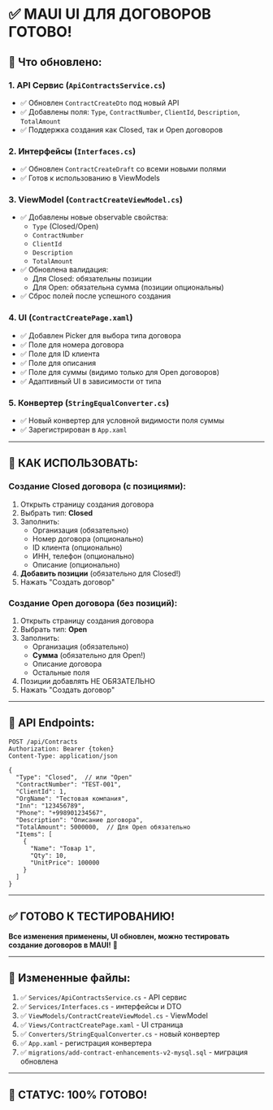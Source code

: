 # ✅ MAUI UI ДЛЯ ДОГОВОРОВ ГОТОВО!

## 📱 Что обновлено:

### 1. **API Сервис** (`ApiContractsService.cs`)
- ✅ Обновлен `ContractCreateDto` под новый API
- ✅ Добавлены поля: `Type`, `ContractNumber`, `ClientId`, `Description`, `TotalAmount`
- ✅ Поддержка создания как Closed, так и Open договоров

### 2. **Интерфейсы** (`Interfaces.cs`)
- ✅ Обновлен `ContractCreateDraft` со всеми новыми полями
- ✅ Готов к использованию в ViewModels

### 3. **ViewModel** (`ContractCreateViewModel.cs`)
- ✅ Добавлены новые observable свойства:
  - `Type` (Closed/Open)
  - `ContractNumber`
  - `ClientId`
  - `Description`
  - `TotalAmount`
- ✅ Обновлена валидация:
  - Для Closed: обязательны позиции
  - Для Open: обязательна сумма (позиции опциональны)
- ✅ Сброс полей после успешного создания

### 4. **UI** (`ContractCreatePage.xaml`)
- ✅ Добавлен Picker для выбора типа договора
- ✅ Поле для номера договора
- ✅ Поле для ID клиента
- ✅ Поле для описания
- ✅ Поле для суммы (видимо только для Open договоров)
- ✅ Адаптивный UI в зависимости от типа

### 5. **Конвертер** (`StringEqualConverter.cs`)
- ✅ Новый конвертер для условной видимости поля суммы
- ✅ Зарегистрирован в `App.xaml`

---

## 🎯 КАК ИСПОЛЬЗОВАТЬ:

### Создание Closed договора (с позициями):
1. Открыть страницу создания договора
2. Выбрать тип: **Closed**
3. Заполнить:
   - Организация (обязательно)
   - Номер договора (опционально)
   - ID клиента (опционально)
   - ИНН, телефон (опционально)
   - Описание (опционально)
4. **Добавить позиции** (обязательно для Closed!)
5. Нажать "Создать договор"

### Создание Open договора (без позиций):
1. Открыть страницу создания договора
2. Выбрать тип: **Open**
3. Заполнить:
   - Организация (обязательно)
   - **Сумма** (обязательно для Open!)
   - Описание договора
   - Остальные поля
4. Позиции добавлять НЕ ОБЯЗАТЕЛЬНО
5. Нажать "Создать договор"

---

## 🔗 API Endpoints:

```
POST /api/Contracts
Authorization: Bearer {token}
Content-Type: application/json

{
  "Type": "Closed",  // или "Open"
  "ContractNumber": "TEST-001",
  "ClientId": 1,
  "OrgName": "Тестовая компания",
  "Inn": "123456789",
  "Phone": "+998901234567",
  "Description": "Описание договора",
  "TotalAmount": 5000000,  // Для Open обязательно
  "Items": [
    {
      "Name": "Товар 1",
      "Qty": 10,
      "UnitPrice": 100000
    }
  ]
}
```

---

## ✅ ГОТОВО К ТЕСТИРОВАНИЮ!

**Все изменения применены, UI обновлен, можно тестировать создание договоров в MAUI!** 🚀

---

## 📁 Измененные файлы:

1. ✅ `Services/ApiContractsService.cs` - API сервис
2. ✅ `Services/Interfaces.cs` - интерфейсы и DTO
3. ✅ `ViewModels/ContractCreateViewModel.cs` - ViewModel
4. ✅ `Views/ContractCreatePage.xaml` - UI страница
5. ✅ `Converters/StringEqualConverter.cs` - новый конвертер
6. ✅ `App.xaml` - регистрация конвертера
7. ✅ `migrations/add-contract-enhancements-v2-mysql.sql` - миграция обновлена

---

## 🎉 СТАТУС: **100% ГОТОВО!**
